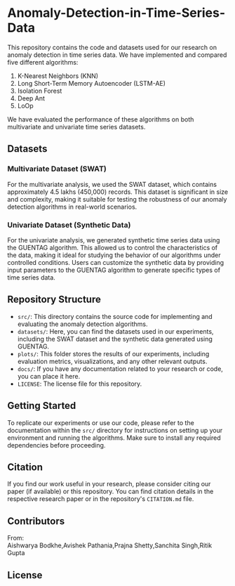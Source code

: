 # Anomaly-Detection-in-Time-Series-Data

This repository contains the code and datasets used for our research on anomaly detection in time series data. We have implemented and compared five different algorithms:

1. K-Nearest Neighbors (KNN)
2. Long Short-Term Memory Autoencoder (LSTM-AE)
3. Isolation Forest
4. Deep Ant
5. LoOp

We have evaluated the performance of these algorithms on both multivariate and univariate time series datasets.

## Datasets

### Multivariate Dataset (SWAT)

For the multivariate analysis, we used the SWAT dataset, which contains approximately 4.5 lakhs (450,000) records. This dataset is significant in size and complexity, making it suitable for testing the robustness of our anomaly detection algorithms in real-world scenarios.

### Univariate Dataset (Synthetic Data)

For the univariate analysis, we generated synthetic time series data using the GUENTAG algorithm. This allowed us to control the characteristics of the data, making it ideal for studying the behavior of our algorithms under controlled conditions. Users can customize the synthetic data by providing input parameters to the GUENTAG algorithm to generate specific types of time series data.

## Repository Structure

- `src/`: This directory contains the source code for implementing and evaluating the anomaly detection algorithms.
- `datasets/`: Here, you can find the datasets used in our experiments, including the SWAT dataset and the synthetic data generated using GUENTAG.
- `plots/`: This folder stores the results of our experiments, including evaluation metrics, visualizations, and any other relevant outputs.
- `docs/`: If you have any documentation related to your research or code, you can place it here.
- `LICENSE`: The license file for this repository.

## Getting Started

To replicate our experiments or use our code, please refer to the documentation within the `src/` directory for instructions on setting up your environment and running the algorithms. Make sure to install any required dependencies before proceeding.

## Citation

If you find our work useful in your research, please consider citing our paper (if available) or this repository. You can find citation details in the respective research paper or in the repository's `CITATION.md` file.

## Contributors

From:  
Aishwarya Bodkhe,Avishek Pathania,Prajna Shetty,Sanchita Singh,Ritik Gupta


## License